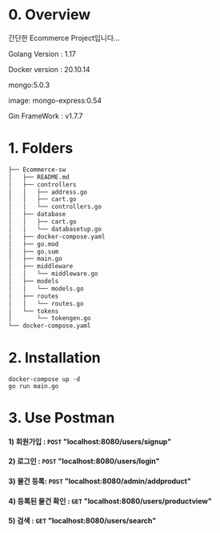 # 0. Overview
간단한 Ecommerce Project입니다...

Golang Version : 1.17

Docker version : 20.10.14

mongo:5.0.3

image: mongo-express:0.54

Gin FrameWork : v1.7.7

# 1. Folders
```bash
├── Ecommerce-sw
│   ├── README.md
│   ├── controllers
│   │   ├── address.go
│   │   ├── cart.go
│   │   └── controllers.go
│   ├── database
│   │   ├── cart.go
│   │   └── databasetup.go
│   ├── docker-compose.yaml
│   ├── go.mod
│   ├── go.sum
│   ├── main.go
│   ├── middleware
│   │   └── middleware.go
│   ├── models
│   │   └── models.go
│   ├── routes
│   │   └── routes.go
│   └── tokens
│       └── tokengen.go
└── docker-compose.yaml
```

# 2. Installation

~~~
docker-compose up -d
go run main.go
~~~

# 3. Use Postman
	
#### 1) 회원가입 : `POST` "localhost:8080/users/signup"
#### 2) 로그인 : `POST` "localhost:8080/users/login"
#### 3) 물건 등록: `POST` "localhost:8080/admin/addproduct"
#### 4) 등록된 물건 확인 : `GET` "localhost:8080/users/productview"
#### 5) 검색 : `GET` "localhost:8080/users/search"
